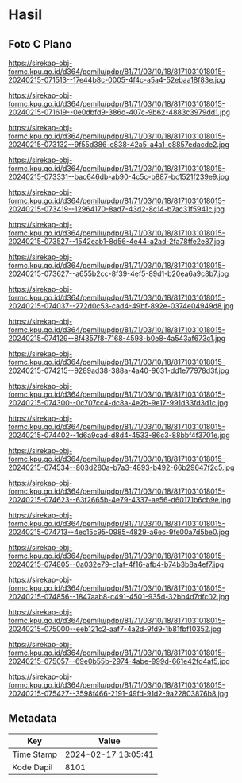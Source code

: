 # Hasil

## Foto C Plano

https://sirekap-obj-formc.kpu.go.id/d364/pemilu/pdpr/81/71/03/10/18/8171031018015-20240215-071513--17e44b8c-0005-4f4c-a5a4-52ebaa18f83e.jpg

https://sirekap-obj-formc.kpu.go.id/d364/pemilu/pdpr/81/71/03/10/18/8171031018015-20240215-071619--0e0dbfd9-386d-407c-9b62-4883c3979dd1.jpg

https://sirekap-obj-formc.kpu.go.id/d364/pemilu/pdpr/81/71/03/10/18/8171031018015-20240215-073132--9f55d386-e838-42a5-a4a1-e8857edacde2.jpg

https://sirekap-obj-formc.kpu.go.id/d364/pemilu/pdpr/81/71/03/10/18/8171031018015-20240215-073331--bac646db-ab90-4c5c-b887-bc1521f239e9.jpg

https://sirekap-obj-formc.kpu.go.id/d364/pemilu/pdpr/81/71/03/10/18/8171031018015-20240215-073419--12964170-8ad7-43d2-8c14-b7ac31f5941c.jpg

https://sirekap-obj-formc.kpu.go.id/d364/pemilu/pdpr/81/71/03/10/18/8171031018015-20240215-073527--1542eab1-8d56-4e44-a2ad-2fa78ffe2e87.jpg

https://sirekap-obj-formc.kpu.go.id/d364/pemilu/pdpr/81/71/03/10/18/8171031018015-20240215-073627--a655b2cc-8f39-4ef5-89d1-b20ea6a9c8b7.jpg

https://sirekap-obj-formc.kpu.go.id/d364/pemilu/pdpr/81/71/03/10/18/8171031018015-20240215-074037--272d0c53-cad4-49bf-892e-0374e04949d8.jpg

https://sirekap-obj-formc.kpu.go.id/d364/pemilu/pdpr/81/71/03/10/18/8171031018015-20240215-074129--8f4357f8-7168-4598-b0e8-4a543af673c1.jpg

https://sirekap-obj-formc.kpu.go.id/d364/pemilu/pdpr/81/71/03/10/18/8171031018015-20240215-074215--9289ad38-388a-4a40-9631-dd1e77978d3f.jpg

https://sirekap-obj-formc.kpu.go.id/d364/pemilu/pdpr/81/71/03/10/18/8171031018015-20240215-074300--0c707cc4-dc8a-4e2b-9e17-991d33fd3d1c.jpg

https://sirekap-obj-formc.kpu.go.id/d364/pemilu/pdpr/81/71/03/10/18/8171031018015-20240215-074402--1d6a9cad-d8d4-4533-86c3-88bbf4f3701e.jpg

https://sirekap-obj-formc.kpu.go.id/d364/pemilu/pdpr/81/71/03/10/18/8171031018015-20240215-074534--803d280a-b7a3-4893-b492-66b29647f2c5.jpg

https://sirekap-obj-formc.kpu.go.id/d364/pemilu/pdpr/81/71/03/10/18/8171031018015-20240215-074623--63f2665b-4e79-4337-ae56-d60171b6cb9e.jpg

https://sirekap-obj-formc.kpu.go.id/d364/pemilu/pdpr/81/71/03/10/18/8171031018015-20240215-074713--4ec15c95-0985-4829-a6ec-9fe00a7d5be0.jpg

https://sirekap-obj-formc.kpu.go.id/d364/pemilu/pdpr/81/71/03/10/18/8171031018015-20240215-074805--0a032e79-c1af-4f16-afb4-b74b3b8a4ef7.jpg

https://sirekap-obj-formc.kpu.go.id/d364/pemilu/pdpr/81/71/03/10/18/8171031018015-20240215-074856--1847aab8-c491-4501-935d-32bb4d7dfc02.jpg

https://sirekap-obj-formc.kpu.go.id/d364/pemilu/pdpr/81/71/03/10/18/8171031018015-20240215-075000--eeb121c2-aaf7-4a2d-9fd9-1b81fbf10352.jpg

https://sirekap-obj-formc.kpu.go.id/d364/pemilu/pdpr/81/71/03/10/18/8171031018015-20240215-075057--69e0b55b-2974-4abe-999d-661e42fd4af5.jpg

https://sirekap-obj-formc.kpu.go.id/d364/pemilu/pdpr/81/71/03/10/18/8171031018015-20240215-075427--3598f466-2191-49fd-91d2-9a22803876b8.jpg


## Metadata

| Key        | Value               |
| ---------- | ------------------- |
| Time Stamp | 2024-02-17 13:05:41 |
| Kode Dapil | 8101                |



